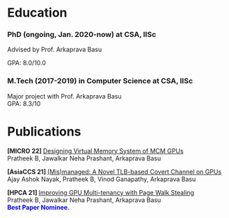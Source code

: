 <h1> Education </h1>

<h3>PhD (ongoing, Jan. 2020-now) at CSA, IISc</h3>
<p>Advised by Prof. Arkaprava Basu</p>
GPA: 8.0/10.0 <br>


<h3>M.Tech (2017-2019) in Computer Science at CSA, IISc</h3>
Major project with Prof. Arkaprava Basu <br>
GPA: 8.3/10 <br>

<h1> Publications </h1>

<strong> [MICRO 22] </strong> <a href="https://www.csa.iisc.ac.in/~arkapravab/papers.html" title="MICRO 22"> Designing Virtual Memory System of MCM GPUs  </a> <br>
Pratheek B, Jawalkar Neha Prashant, Arkaprava Basu  <br>


<strong> [AsiaCCS 21] </strong> <a href="https://www.csa.iisc.ac.in/~arkapravab/papers/asiaCCS21_GPUTLBChannel.pdf" title="AsiaCCS 21">(Mis)managed: A Novel TLB-based Covert Channel on GPUs </a> <br>
Ajay Ashok Nayak, Pratheek B, Vinod Ganapathy, Arkaprava Basu <br>


<strong> [HPCA 21] </strong> <a href="https://www.csa.iisc.ac.in/~arkapravab/papers/hpca21_DWS.pdf" title="HPCA 21"> Improving GPU Multi-tenancy with Page Walk Stealing </a> <br>
Pratheek B, Jawalkar Neha Prashant, Arkaprava Basu <br>
<span style="color:blue;font-weight:bold"> Best Paper Nominee. </span>
